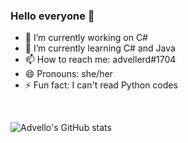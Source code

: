 ### Hello everyone 👋

- 🔭 I’m currently working on C#
- 🌱 I’m currently learning C# and Java
- 📫 How to reach me: advellerd#1704
- 😄 Pronouns: she/her
- ⚡ Fun fact: I can't read Python codes
<br>

![Advello's GitHub stats](https://github-readme-stats.vercel.app/api?username=Advello&show_icons=true&theme=radical)


